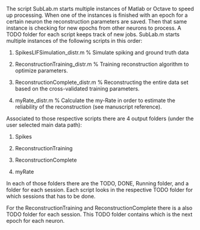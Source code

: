 The script SubLab.m starts multiple instances of Matlab or Octave to speed up processing. When one of the instances is finished with an epoch for a certain neuron the reconstruction parameters are saved. Then that same instance is checking for new epochs from other neurons to process. A TODO folder for each script keeps track of new jobs. SubLab.m starts multiple instances of the following scripts in this order:

1. SpikesLIFSimulation_distr.m % Simulate spiking and ground truth data

2. ReconstructionTraining_distr.m % Training reconstruction algorithm to optimize parameters.

3. ReconstructionComplete_distr.m % Reconstructing the entire data set based on the cross-validated training parameters.

4. myRate_distr.m % Calculate the my-Rate in order to estimate the reliability of the reconstruction (see manuscript reference).

Associated to those respective scripts there are 4 output folders (under the user selected main data path):

1. Spikes

2. ReconstructionTraining

3. ReconstructionComplete

4. myRate

In each of those folders there are the TODO, DONE, Running folder, and a folder for each session. Each script looks in the respective TODO folder for which sessions that has to be done. 

For the ReconstructionTraining and ReconstructionComplete there is a also TODO folder for each session. This TODO folder contains which is the next epoch for each neuron.
